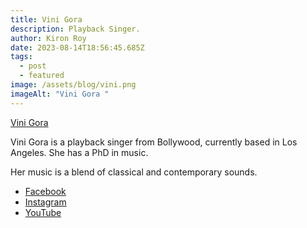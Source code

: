 ```yaml
---
title: Vini Gora
description: Playback Singer.
author: Kiron Roy
date: 2023-08-14T18:56:45.685Z
tags:
  - post
  - featured
image: /assets/blog/vini.png
imageAlt: "Vini Gora "
---
```

<!--StartFragment-->

<!--StartFragment-->

[Vini Gora](https://vinigora.netlify.app/)

<!--EndFragment-->

<!--StartFragment-->

Vini Gora is a playback singer from Bollywood, currently based in Los Angeles. She has a PhD in music. 

Her music is a blend of classical and contemporary sounds.

<!--EndFragment-->

* ﻿[Facebook](https://www.facebook.com/SingerViniGora) 
* [Instagram ](https://www.instagram.com/vini_gora/?hl=en)
* [YouTube](https://www.youtube.com/c/SingerDrViniGora)

<!--EndFragment-->